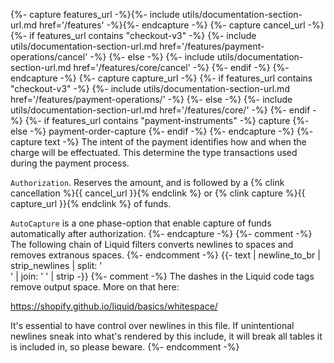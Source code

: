 {%- capture features_url -%}{%- include utils/documentation-section-url.md href='/features' -%}{%- endcapture -%}
{%- capture cancel_url -%}
    {%- if features_url contains "checkout-v3" -%}
        {%- include utils/documentation-section-url.md
        href='/features/payment-operations/cancel' -%}
    {%- else -%}
    {%- include utils/documentation-section-url.md
        href='/features/core/cancel' -%}
    {%- endif -%}
{%- endcapture -%}
{%- capture capture_url -%}
    {%- if features_url contains "checkout-v3" -%}
        {%- include utils/documentation-section-url.md
        href='/features/payment-operations/' -%}
    {%- else -%}
    {%- include utils/documentation-section-url.md
        href='/features/core/' -%}
    {%- endif -%}
    {%- if features_url contains "payment-instruments" -%}
        capture
    {%- else -%}
        payment-order-capture
    {%- endif -%}
{%- endcapture -%}
{%- capture text -%}
The intent of the payment identifies how and when the charge will be
effectuated. This determine the type transactions used during the payment
process.

`Authorization`. Reserves the amount, and is followed by a {% clink cancellation
%}{{ cancel_url }}{% endclink %} or {% clink capture %}{{ capture_url }}{%
endclink %} of funds.

`AutoCapture` is a one phase-option that enable capture of funds automatically
after authorization.
{%- endcapture -%}
{%- comment -%}
The following chain of Liquid filters converts newlines to spaces and removes
extranous spaces.
{%- endcomment -%}
{{- text | newline_to_br | strip_newlines | split: '<br />' | join: ' ' | strip -}}
{%- comment -%} The dashes in the Liquid code tags remove output space.
More on that here:

<https://shopify.github.io/liquid/basics/whitespace/>

It's essential to have control over newlines in this file. If unintentional
newlines sneak into what's rendered by this include, it will break all tables
it is included in, so please beware.
{%- endcomment -%}
